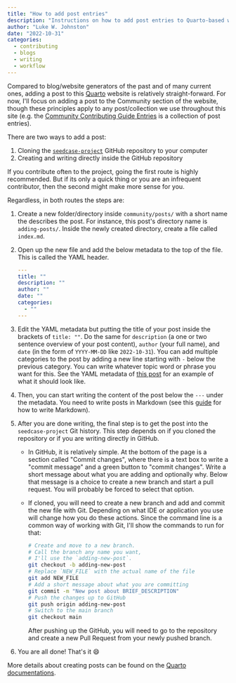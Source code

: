 ```yaml
---
title: "How to add post entries"
description: "Instructions on how to add post entries to Quarto-based websites."
author: "Luke W. Johnston"
date: "2022-10-31"
categories:
  - contributing
  - blogs
  - writing
  - workflow
---
```


Compared to blog/website generators of the past and of many current
ones, adding a post to this [Quarto](https://quarto.org/) website is
relatively straight-forward. For now, I'll focus on adding a post to the
Community section of the website, though these principles apply to any
post/collection we use throughout this site (e.g. the [Community
Contributing Guide Entries](/community/CONTRIBUTING.md#guide-entries) is
a collection of post entries).

There are two ways to add a post:

1.  Cloning the
    [`seedcase-project`](https://github.com/seedcase-project/seedcase-project)
    GitHub repository to your computer
2.  Creating and writing directly inside the GitHub repository

If you contribute often to the project, going the first route is highly
recommended. But if its only a quick thing or you are an infrequent
contributor, then the second might make more sense for you.

Regardless, in both routes the steps are:

1.  Create a new folder/directory inside `community/posts/` with a short
    name the describes the post. For instance, this post's directory
    name is `adding-posts/`. Inside the newly created directory, create
    a file called `index.md`.

2.  Open up the new file and add the below metadata to the top of the
    file. This is called the YAML header.

    ``` yaml
    ---
    title: ""
    description: ""
    author: ""
    date: ""
    categories:
      - ""
    ---
    ```

3.  Edit the YAML metadata but putting the title of your post inside the
    brackets of `title: ""`. Do the same for `description` (a one or two
    sentence overview of your post content), `author` (your full name),
    and `date` (in the form of `YYYY-MM-DD` like `2022-10-31`). You can
    add multiple categories to the post by adding a new line starting
    with `-` below the previous category. You can write whatever topic
    word or phrase you want for this. See the YAML metadata of [this
    post](https://github.com/seedcase-project/seedcase-project/blob/main/community/posts/adding-posts/index.qmd)
    for an example of what it should look like.

4.  Then, you can start writing the content of the post below the `---`
    under the metadata. You need to write posts in Markdown (see this
    [guide](https://quarto.org/docs/authoring/markdown-basics.html) for
    how to write Markdown).

5.  After you are done writing, the final step is to get the post into
    the `seedcase-project` Git history. This step depends on if you
    cloned the repository or if you are writing directly in GitHub.

    -   In GitHub, it is relatively simple. At the bottom of the page is
        a section called "Commit changes", where there is a text box to
        write a "commit message" and a green button to "commit changes".
        Write a short message about what you are adding and optionally
        why. Below that message is a choice to create a new branch and
        start a pull request. You will probably be forced to select that
        option.

    -   If cloned, you will need to create a new branch and add and
        commit the new file with Git. Depending on what IDE or
        application you use will change how you do these actions. Since
        the command line is a common way of working with Git, I'll show
        the commands to run for that:

        ``` bash
        # Create and move to a new branch. 
        # Call the branch any name you want, 
        # I'll use the `adding-new-post`.
        git checkout -b adding-new-post
        # Replace `NEW_FILE` with the actual name of the file
        git add NEW_FILE 
        # Add a short message about what you are committing
        git commit -m "New post about BRIEF_DESCRIPTION"
        # Push the changes up to GitHub
        git push origin adding-new-post
        # Switch to the main branch
        git checkout main
        ```

        After pushing up the GitHub, you will need to go to the
        repository and create a new Pull Request from your newly pushed
        branch.

6.  You are all done! That's it :smile:

More details about creating posts can be found on the [Quarto
documentations](https://quarto.org/docs/websites/website-blog.html#posts-directory).
